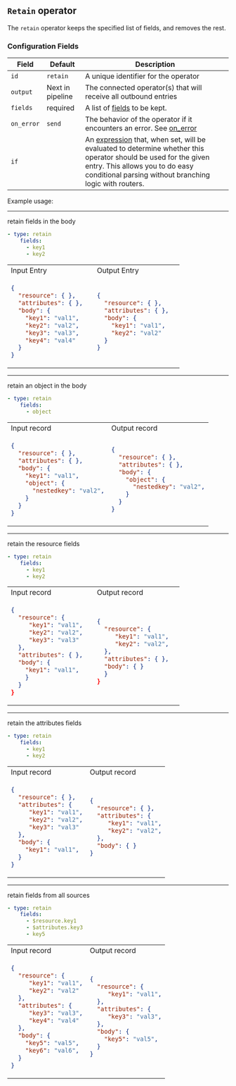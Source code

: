 ## `Retain` operator

The `retain` operator keeps the specified list of fields, and removes the rest.

### Configuration Fields

| Field      | Default          | Description                                                                                                                                                                                                                              |
| ---        | ---              | ---                                                                                                                                                                                                                                      |
| `id`       | `retain`    | A unique identifier for the operator                                                                                                                                                                                                     |
| `output`   | Next in pipeline | The connected operator(s) that will receive all outbound entries                                                                                                                                                                         |
| `fields`      | required         | A list of [fields](/docs/types/field.md)  to be kept.                                                                                                                                                     |
| `on_error` | `send`           | The behavior of the operator if it encounters an error. See [on_error](/docs/types/on_error.md)                                                                                                                                          |
| `if`       |                  | An [expression](/docs/types/expression.md) that, when set, will be evaluated to determine whether this operator should be used for the given entry. This allows you to do easy conditional parsing without branching logic with routers. |

Example usage:
<hr>
retain fields in the body

```yaml
- type: retain
    fields:
      - key1
      - key2
```

<table>
<tr><td> Input Entry </td> <td> Output Entry </td></tr>
<tr>
<td>

```json
{
  "resource": { },
  "attributes": { },  
  "body": {
    "key1": "val1",
    "key2": "val2",
    "key3": "val3",
    "key4": "val4"
  }
}
```

</td>
<td>

```json
{
  "resource": { },
  "attributes": { },  
  "body": {
    "key1": "val1",
    "key2": "val2"
  }
}
```

</td>
</tr>
</table>

<hr>
retain an object in the body

```yaml
- type: retain
    fields:
      - object
```

<table>
<tr><td> Input record </td> <td> Output record </td></tr>
<tr>
<td>

```json
{
  "resource": { },
  "attributes": { },  
  "body": {
    "key1": "val1",
    "object": {
      "nestedkey": "val2",
    }
  }
}
```

</td>
<td>

```json
{
  "resource": { },
  "attributes": { },  
  "body": {
    "object": {
      "nestedkey": "val2",
    }
  }
}
```

</td>
</tr>
</table>

<hr>
retain the resource fields

```yaml
- type: retain
    fields:
      - key1
      - key2
```

<table>
<tr><td> Input record </td> <td> Output record </td></tr>
<tr>
<td>

```json
{
  "resource": { 
     "key1": "val1",
     "key2": "val2",
     "key3": "val3"
  },
  "attributes": { },  
  "body": {
    "key1": "val1",
    }
  }
}
```

</td>
<td>

```json
{
  "resource": { 
     "key1": "val1",
     "key2": "val2",
  },
  "attributes": { },  
  "body": { }
  }
}
```

</td>
</tr>
</table>

<hr>
retain the attributes fields

```yaml
- type: retain
    fields:
      - key1
      - key2
```

<table>
<tr><td> Input record </td> <td> Output record </td></tr>
<tr>
<td>

```json
{
  "resource": { },
  "attributes": { 
     "key1": "val1",
     "key2": "val2",
     "key3": "val3"
  },  
  "body": { 
    "key1": "val1",
  }
}
```

</td>
<td>

```json
{
  "resource": { },
  "attributes": { 
     "key1": "val1",
     "key2": "val2",
  },  
  "body": { }
}
```

</td>
</tr>
</table>

<hr>
retain fields from all sources

```yaml
- type: retain
    fields:
      - $resource.key1
      - $attributes.key3
      - key5
```

<table>
<tr><td> Input record </td> <td> Output record </td></tr>
<tr>
<td>

```json
{
  "resource": { 
     "key1": "val1",
     "key2": "val2"
  },
  "attributes": { 
     "key3": "val3",
     "key4": "val4"
  },  
  "body": { 
    "key5": "val5",
    "key6": "val6",
  }
}
```

</td>
<td>

```json
{
  "resource": { 
     "key1": "val1",
  },
  "attributes": { 
     "key3": "val3",
  },  
  "body": { 
    "key5": "val5",
  }
}
```

</td>
</tr>
</table>
